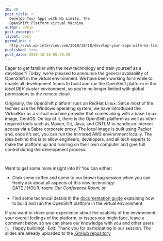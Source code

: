 ```yaml
---
ID: 28
post_title: >
  Develop Your Apps with No Limits. The
  OpenShift Platform Virtual Machine
author: admin
post_excerpt: ""
layout: post
permalink: >
  http://vxu.wp-interview.com/2018/10/18/develop-your-apps-with-no-limits-the-openshift-platform-virtual-machine/
published: true
post_date: 2018-10-18 05:40:20
---
```

<span style="font-weight: 400;">Eager to get familiar with the new technology and train yourself as a developer? Today, we’re pleased to announce the general availability of OpenShift in the virtual environment. W</span><span style="font-weight: 400;">e have been working for a while to enable all development teams to build and run the OpenShift platform in the </span><i><span style="font-weight: 400;">local DEV cluster</span></i><span style="font-weight: 400;"> environment, so you’re no longer limited with global permissions to the remote cloud.</span>

<span style="font-weight: 400;">Originally, the OpenShift platform runs on RedHat Linux. Since most of the techies use the Windows operating system, we have introduced the VirtualBox as a virtual machine provider that comes along with a </span><span style="font-weight: 400;">base Linux image, </span><span style="font-weight: 400;">CentOS. On top of it, there is the OpenShift platform as well as other required tools such as </span><span style="font-weight: 400;">Maven, Git, Java, and CNTLM</span> <span style="font-weight: 400;">to handle an Internet access via a Sabre corporate proxy. The local image is built using Packer</span> <span style="font-weight: 400;">and, once it’s set, you can run the mirrored AWS environment locally.</span> <span style="font-weight: 400;">The idea behind this is to allow engineers, developers, and all tech experts to make the platform up and running on their own computer and give full control during the development process.</span>

&nbsp;

<span style="font-weight: 400;">Want to get some more insight into it? You can either:</span>
<ul>
 	<li><span style="font-weight: 400;">Grab some coffee and come to our brown bag session when you can freely ask about all aspects of this new technology:</span></li>
 	<li style="list-style-type: none;"><span style="font-weight: 400;">DATE / HOUR; room: </span><i><span style="font-weight: 400;">Our Conference Room, </span></i><span style="font-weight: 400;">or</span></li>
&nbsp;
 	<li><span style="font-weight: 400;">Find some technical details in the </span><a href="http://nataliakatrynska.github.io" target="_blank" rel="noopener"><span style="font-weight: 400;">documentation guide</span></a><span style="font-weight: 400;"> explaining how to build and run the OpenShift platform in the virtual environment.</span></li>
</ul>
<span style="font-weight: 400;">If you want to share your experience about the usability of the environment, your overall feelings of the platform, or issues you might face, leave a comment below, so we can share our knowledge with you and other users :).</span>
&nbsp;
<span style="font-weight: 400;">Happy building!</span>
&nbsp;
<span style="font-weight: 400;">Edit: Thank you for participating in our session. The slides are already uploaded to the <a href="https://github.com/nataliakatrynska/nataliakatrynska.github.io/blob/master/Develop%20Your%20Apps%20with%20No%20Limits.%20The%20OpenShift%20Platform.pdf" target="_blank" rel="noopener">.</span><span style="font-weight: 400;">GitHub repository</span></a>